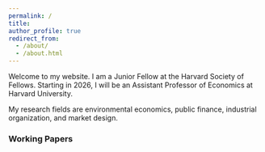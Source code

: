 ```yaml
---
permalink: /
title: 
author_profile: true
redirect_from: 
  - /about/
  - /about.html
---
```


Welcome to my website. I am a Junior Fellow at the Harvard Society of Fellows. Starting in 2026, I will be an Assistant Professor of Economics at Harvard University. 

My research fields are environmental economics, public finance, industrial organization, and market design.

### Working Papers
